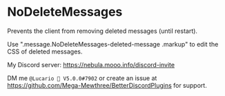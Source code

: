 # NoDeleteMessages

Prevents the client from removing deleted messages (until restart).

Use ".message.NoDeleteMessages-deleted-message .markup" to edit the CSS of deleted messages.

My Discord server: https://nebula.mooo.info/discord-invite

DM me `@Lucario 🌌 V5.0.0#7902` or create an issue at https://github.com/Mega-Mewthree/BetterDiscordPlugins for support.
